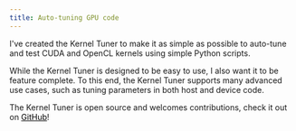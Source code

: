 ```yaml
---
title: Auto-tuning GPU code
---
```


I've created the Kernel Tuner to make it as simple as possible to auto-tune and test CUDA and OpenCL kernels using simple Python scripts.

While the Kernel Tuner is designed to be easy to use, I also want it to be feature complete.
To this end, the Kernel Tuner supports many advanced use cases, such as tuning parameters in both host and device code.

The Kernel Tuner is open source and welcomes contributions, check it out on <a style="color: black;" class="underlined" href="https://github.com/benvanwerkhoven/kernel_tuner">GitHub</a>!

